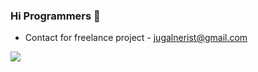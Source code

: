 ### Hi Programmers 👋 

- Contact for freelance project - jugalnerist@gmail.com

![](https://komarev.com/ghpvc/?username=your-github-username&style=flat-square)
